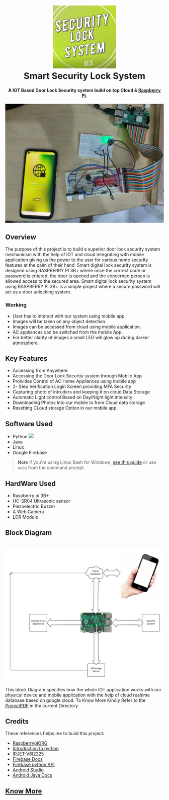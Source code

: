 
<h1 align="center">
  <br>
  <a href="http://www.amitmerchant.com/electron-markdownify"><img src="https://raw.githubusercontent.com/mukherjeeritwik3/SmartDoorLockSecuritySystem/main/Android%20Codes/ic_launcher-playstore.png" alt="Markdownify" width="200"></a>
  <br>
  Smart Security Lock System
  <br>
</h1>

<h4 align="center">A IOT Based Door Lock Security system build on top Cloud  & <a href="https://www.raspberrypi.org/" target="_blank">Raspberry Pi</a>.</h4>





![screenshot](https://raw.githubusercontent.com/mukherjeeritwik3/SmartDoorLockSecuritySystem/main/media/image23.jpeg)

## Overview
The purpose of this project is to build a superior door lock security system mechanicsm with the help of IOT and cloud integrating with mobile application giving us the power to the user for various home security  features at the palm of their hand.
Smart digital lock security system is designed using RASPBERRY PI 3B+ where once the
correct code or password is entered, the door is opened and the concerned person is allowed
access to the secured area. Smart digital lock security system using RASPBERRY PI 3B+ is a
simple project where a secure password will act as a door unlocking system.

### Working

* User has to interact with our system using mobile app.
* Images will be taken on any object detection.
* Images can be accessed from cloud using mobile application.
* AC appliances can be switched from the mobile App.
* For better clarity of images a small LED will glow up during darker atmosphere.




## Key Features

* Accessing from Anywhere
* Accessing the Door Lock Securtiy system through Mobile App
* Proivides Control of AC Home Appliances using mobile app
* 2- Step Verification Login Screen providing MFA Security
* Capturing photo of intruders and keeping it on cloud Data Storage
* Automatic Light control Based on Day/Night light intensity
* Downloading Photos Into our mobile to from Cloud data storage
* Resetting CLoud storage Option in our mobile app

## Software Used

* Python <img src="https://upload.wikimedia.org/wikipedia/commons/thumb/c/c3/Python-logo-notext.svg/1200px-Python-logo-notext.svg.png" width="10">
* Java
* Linux
* Google Firebase

> **Note**
> If you're using Linux Bash for Windows, [see this guide](https://www.howtogeek.com/261575/how-to-run-graphical-linux-desktop-applications-from-windows-10s-bash-shell/) or use `node` from the command prompt.


## HardWare Used

* Raspberry pi 3B+
* HC-SR04 Ultrasonic sensor
* Piezoelectric Buzzer
* A Web Camera
* LDR Module

## Block Diagram
<h1 align="center">
<img src="https://raw.githubusercontent.com/mukherjeeritwik3/SmartDoorLockSecuritySystem/main/media/image5.jpeg" alt="BlockDiagram" width="600" align="center">
</h1>

This block Diagram specifies how the whole IOT application works with our physical device and mobile application with the help of cloud realtime database based on google cloud. To Know More Kindly Refer to the [ProjectPDF](https://github.com/mukherjeeritwik3/SmartDoorLockSecuritySystem/blob/main/projectReport.pdf) in the current Directory

## Credits

These references helps me to build this project:

- [RaspberrypiORG](https://www.raspberrypi.com/documentation/computers/getting-started.html)
- [Introduction to python](https://w3schools.com/python/python_intro.asp)
- [IRJET-V6I2225](https://www.irjet.net/archives/V6/i2/IRJET-V6I2225.pdf)
- [Firebase Docs](https://firebase.google.com/docs)
- [Firebase python API](https://pypi.org/project/python-firebase/)
- [Android Studio](https://developer.android.com/studio)
- [Android Java Docs](https://developer.android.com/docs/)

## [Know More](https://github.com/mukherjeeritwik3/SmartDoorLockSecuritySystem/blob/main/projectReport.pdf)

